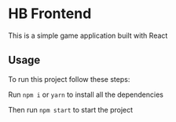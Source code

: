 # HB Frontend

This is a simple game application built with React

## Usage
To run this project follow these steps:

Run `npm i`  or `yarn` to install all the dependencies

Then run `npm start` to start the project


